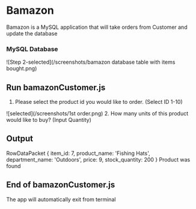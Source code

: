 # Bamazon

Bamazon is a MySQL application that will take orders from Customer and update the database

### MySQL Database

![Step 2-selected](/screenshots/bamazon database table with items bought.png)

## Run bamazonCustomer.js

1. Please select the product id you would like to order. (Select ID 1-10)

![selected](/screenshots/1st order.png)
2.  How many units of this product would like to buy? (Input Quantity)

## Output

RowDataPacket {
  item_id: 7,
  product_name: 'Fishing Hats',
  department_name: 'Outdoors',
  price: 9,
  stock_quantity: 200
} Product was found

## End of bamazonCustomer.js

The app will automatically exit from terminal
